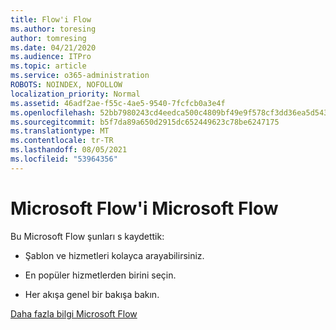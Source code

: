 ```yaml
---
title: Flow'i Flow
ms.author: toresing
author: tomresing
ms.date: 04/21/2020
ms.audience: ITPro
ms.topic: article
ms.service: o365-administration
ROBOTS: NOINDEX, NOFOLLOW
localization_priority: Normal
ms.assetid: 46adf2ae-f55c-4ae5-9540-7fcfcb0a3e4f
ms.openlocfilehash: 52bb7980243cd4eedca500c4809bf49e9f578cf3dd36ea5d543f0780c4606ff2
ms.sourcegitcommit: b5f7da89a650d2915dc652449623c78be6247175
ms.translationtype: MT
ms.contentlocale: tr-TR
ms.lasthandoff: 08/05/2021
ms.locfileid: "53964356"
---
```

# <a name="get-started-with-microsoft-flow"></a>Microsoft Flow'i Microsoft Flow

Bu Microsoft Flow şunları s kaydettik:
  
- Şablon ve hizmetleri kolayca arayabilirsiniz.
    
- En popüler hizmetlerden birini seçin.
    
- Her akışa genel bir bakışa bakın.
    
[Daha fazla bilgi Microsoft Flow](https://go.microsoft.com/fwlink/?linkid=874446)
  

